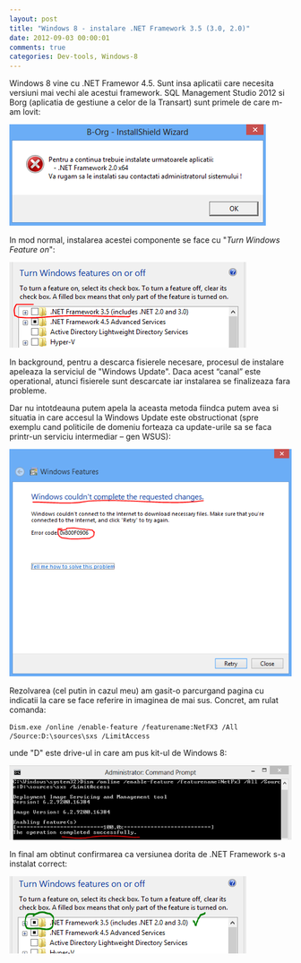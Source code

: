 ```yaml
---
layout: post
title: "Windows 8 - instalare .NET Framework 3.5 (3.0, 2.0)"
date: 2012-09-03 00:00:01
comments: true
categories: Dev-tools, Windows-8
---
```


Windows 8 vine cu .NET Framewor 4.5. Sunt insa aplicatii care necesita versiuni mai vechi ale acestui framework. SQL Management Studio 2012 si Borg (aplicatia de gestiune a celor de la Transart) sunt primele de care m-am lovit:

![](/assets/images/2012/borgErr.png)

In mod normal, instalarea acestei componente se face cu "_Turn Windows Feature on_":

![](/assets/images/2012/err.png)

In background, pentru a descarca fisierele necesare, procesul de instalare apeleaza la serviciul de "Windows Update". Daca acest “canal” este operational, atunci fisierele sunt descarcate iar instalarea se finalizeaza fara probleme.

Dar nu intotdeauna putem apela la aceasta metoda fiindca putem avea si situatia in care accesul la Windows Update este obstructionat (spre exemplu cand politicile de domeniu forteaza ca update-urile sa se faca printr-un serviciu intermediar – gen WSUS):

![](/assets/images/2012/errMsg.png)

Rezolvarea (cel putin in cazul meu) am gasit-o parcurgand pagina cu indicatii la care se face referire in imaginea de mai sus. Concret, am rulat comanda:

```
Dism.exe /online /enable-feature /featurename:NetFX3 /All /Source:D:\sources\sxs /LimitAccess
```

unde "D" este drive-ul in care am pus kit-ul de Windows 8:

![](/assets/images/2012/CmdOk.png)

In final am obtinut confirmarea ca versiunea dorita de .NET Framework s-a instalat correct:

![](/assets/images/2012/NetFxOk.png)

